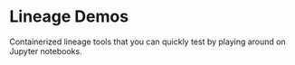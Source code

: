 # Lineage Demos

Containerized lineage tools that you can quickly test by playing around on Jupyter notebooks.
